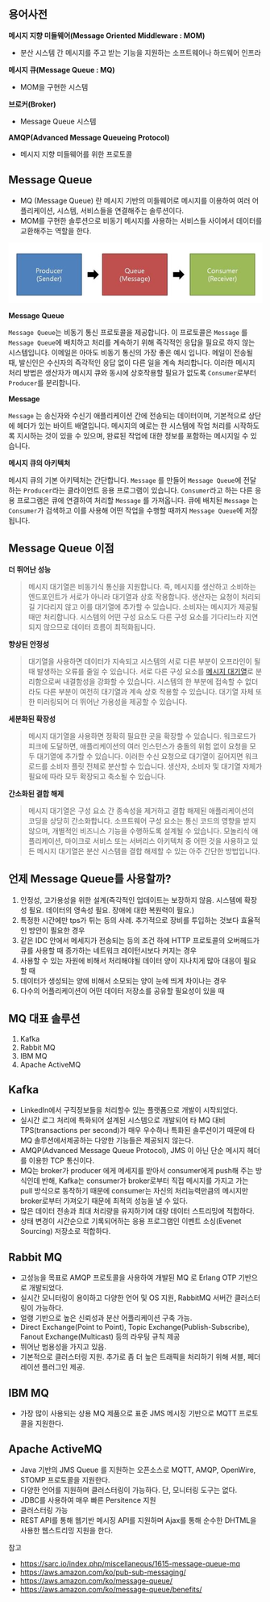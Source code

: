 ## 용어사전

**메시지 지향 미들웨어(Message Oriented Middleware : MOM)** 

* 분산 시스템 간 메시지를 주고 받는 기능을 지원하는 소프트웨어나 하드웨어 인프라

**메시지 큐(Message Queue : MQ)**

* MOM을 구현한 시스템

**브로커(Broker)**

* Message Queue 시스템

 **AMQP(Advanced Message Queueing Protocol)**

* 메시지 지향 미들웨어를 위한 프로토콜



## Message Queue

* MQ (Message Queue) 란 메시지 기반의 미들웨어로 메시지를 이용하여 여러 어플리케이션, 시스템, 서비스들을 연결해주는 솔루션이다.
* MOM를 구현한 솔루션으로 비동기 메시지를 사용하는 서비스들 사이에서 데이터를 교환해주는 역할을 한다.

![image-20210602221101816](.\images\image-20210602221101816.png)

**Message Queue**

`Message Queue`는 비동기 통신 프로토콜을 제공합니다. 이 프로토콜은 `Message` 를 `Message Queue`에 배치하고 처리를 계속하기 위해 즉각적인 응답을 필요로 하지 않는 시스템입니다. 이메일은 아마도 비동기 통신의 가장 좋은 예시 입니다. 메일이 전송될 때, 발신인은 수신자의 즉각적인 응답 없이 다른 일을 계속 처리합니다. 이러한 메시지 처리 방법은 생산자가 메시지 큐와 동시에 상호작용할 필요가 없도록 `Consumer`로부터 `Producer`를 분리합니다.



**Message** 

`Message` 는 송신자와 수신기 애플리케이션 간에 전송되는 데이터이며, 기본적으로 상단에 헤더가 있는 바이트 배열입니다. 메시지의 예로는 한 시스템에 작업 처리를 시작하도록 지시하는 것이 있을 수 있으며, 완료된 작업에 대한 정보를 포함하는 메시지일 수 있습니다.



**메시지 큐의 아키텍처**

메시지 큐의 기본 아키텍처는 간단합니다. `Message` 를 만들어 `Message Queue`에 전달하는 `Producer`라는 클라이언트 응용 프로그램이 있습니다. `Consumer`라고 하는 다른 응용 프로그램은 큐에 연결하여 처리할 `Message` 를 가져옵니다. 큐에 배치된 `Message` 는 `Consumer`가 검색하고 이를 사용해 어떤 작업을 수행할 때까지 `Message Queue`에 저장됩니다.



## Message Queue 이점

**더 뛰어난 성능**

>  메시지 대기열은 비동기식 통신을 지원합니다. 즉, 메시지를 생산하고 소비하는 엔드포인트가 서로가 아니라 대기열과 상호 작용합니다. 생산자는 요청이 처리되길 기다리지 않고 이를 대기열에 추가할 수 있습니다. 소비자는 메시지가 제공될 때만 처리합니다. 시스템의 어떤 구성 요소도 다른 구성 요소를 기다리느라 지연되지 않으므로 데이터 흐름이 최적화됩니다.

**향상된 안정성**

> 대기열을 사용하면 데이터가 지속되고 시스템의 서로 다른 부분이 오프라인이 될 때 발생하는 오류를 줄일 수 있습니다. 서로 다른 구성 요소를 [메시지 대기열](https://aws.amazon.com/ko/sqs/)로 분리함으로써 내결함성을 강화할 수 있습니다. 시스템의 한 부분에 접속할 수 없더라도 다른 부분이 여전히 대기열과 계속 상호 작용할 수 있습니다. 대기열 자체 또한 미러링되어 더 뛰어난 가용성을 제공할 수 있습니다.

**세분화된 확장성**

>  메시지 대기열을 사용하면 정확히 필요한 곳을 확장할 수 있습니다. 워크로드가 피크에 도달하면, 애플리케이션의 여러 인스턴스가 충돌의 위험 없이 요청을 모두 대기열에 추가할 수 있습니다. 이러한 수신 요청으로 대기열이 길어지면 워크로드를 소비자 플릿 전체로 분산할 수 있습니다. 생산자, 소비자 및 대기열 자체가 필요에 따라 모두 확장되고 축소될 수 있습니다.

**간소화된 결합 해제**

> 메시지 대기열은 구성 요소 간 종속성을 제거하고 결합 해제된 애플리케이션의 코딩을 상당히 간소화합니다. 소프트웨어 구성 요소는 통신 코드의 영향을 받지 않으며, 개별적인 비즈니스 기능을 수행하도록 설계될 수 있습니다.
> 모놀리식 애플리케이션, 마이크로 서비스 또는 서버리스 아키텍처 중 어떤 것을 사용하고 있든 메시지 대기열은 분산 시스템을 결합 해제할 수 있는 아주 간단한 방법입니다.

## 

## 언제 Message Queue를 사용할까?

1. 안정성, 고가용성을 위한 설계(즉각적인 업데이트는 보장하지 않음. 시스템에 확장성 필요. 데이터의 영속성 필요. 장애에 대한 복원력이 필요.)
2. 특정한 시간에만 tps가 튀는 등의 사례. 추가적으로 장비를 투입하는 것보다 효율적인 방안이 필요한 경우
3. 같은 IDC 안에서 메세지가 전송되는 등의 조건 하에 HTTP 프로토콜의 오버헤드가 큐를 사용할 때 증가하는 네트워크 레이턴시보다 커지는 경우
4. 사용할 수 있는 자원에 비해서 처리해야될 데이터 양이 지나치게 많아 대응이 필요할 때
5. 데이터가 생성되는 양에 비해서 소모되는 양이 눈에 띄게 차이나는 경우
6. 다수의 어플리케이션이 어떤 데이터 저장소를 공유할 필요성이 있을 때



##  MQ 대표 솔루션

1. Kafka
2. Rabbit MQ
3. IBM MQ
4. Apache ActiveMQ



## Kafka

- LinkedIn에서 구직정보들을 처리할수 있는 플랫폼으로 개발이 시작되었다.
- 실시간 로그 처리에 특화되어 설계된 시스템으로 개발되어 타 MQ 대비 TPS(transactions per second)가 매우 우수하나 특화된 솔루션이기 때문에 타 MQ 솔루션에서제공하는 다양한 기능들은 제공되지 않는다.
- AMQP(Advanced Message Queue Protocol), JMS 이 아닌 단순 메시지 헤더를 이용한 TCP 통신이다.
- MQ는 broker가 producer 에게 메세지를 받아서 consumer에게 push해 주는 방식인데 반해, Kafka는 consumer가 broker로부터 직접 메시지를 가지고 가는 pull 방식으로 동작하기 때문에 consumer는 자신의 처리능력만큼의 메시지만 broker로부터 가져오기 때문에 최적의 성능을 낼 수 있다.
- 많은 데이터 전송과 최대 처리량을 유지하기에 대량 데이터 스트리밍에 적합하다.
- 상태 변경이 시간순으로 기록되어하는 응용 프로그램인 이벤트 소싱(Evenet Sourcing) 저장소로 적합하다.



## Rabbit MQ

- 고성능을 목표로 AMQP 프로토콜을 사용하여 개발된 MQ 로 Erlang OTP 기반으로 개발되었다.
- 실시간 모니터링이 용이하고 다양한 언어 및 OS 지원, RabbitMQ 서버간 클러스터링이 가능하다.
- 얼랭 기반으로 높은 신뢰성과 분산 어플리케이션 구축 가능.
- Direct Exchange(Point to Point), Topic Exchange(Publish-Subscribe), Fanout Exchange(Multicast) 등의 라우팅 규칙 제공
- 뛰어난 범용성을 가지고 있음.
- 기본적으로 클러스터링 지원. 추가로 좀 더 높은 트래픽을 처리하기 위해 셔블, 페더레이션 플러그인 제공.



## IBM MQ

- 가장 많이 사용되는 상용 MQ 제품으로 표준 JMS 메시징 기반으로 MQTT 프로토콜을 지원한다.



## Apache ActiveMQ

- Java 기반의 JMS Queue 를 지원하는 오픈소스로 MQTT, AMQP, OpenWire, STOMP 프로토콜을 지원한다.
- 다양한 언어를 지원하며 클러스터링이 가능하다. 단, 모니터링 도구는 없다.
- JDBC를 사용하여 매우 빠른 Persitence 지원
- 클러스터링 가능
- REST API를 통해 웹기반 메시징 API를 지원하며 Ajax를 통해 순수한 DHTML을 사용한 웹스트리밍 지원을 한다.



참고

* https://sarc.io/index.php/miscellaneous/1615-message-queue-mq
* https://aws.amazon.com/ko/pub-sub-messaging/
* https://aws.amazon.com/ko/message-queue/
* https://aws.amazon.com/ko/message-queue/benefits/